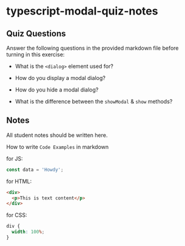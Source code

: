 # typescript-modal-quiz-notes

## Quiz Questions

Answer the following questions in the provided markdown file before turning in this exercise:

- What is the `<dialog>` element used for?

- How do you display a modal dialog?

- How do you hide a modal dialog?

- What is the difference between the `showModal` & `show` methods?

## Notes

All student notes should be written here.

How to write `Code Examples` in markdown

for JS:

```javascript
const data = 'Howdy';
```

for HTML:

```html
<div>
  <p>This is text content</p>
</div>
```

for CSS:

```css
div {
  width: 100%;
}
```

